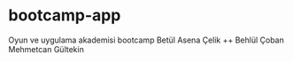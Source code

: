 # bootcamp-app
Oyun ve uygulama akademisi bootcamp
Betül Asena Çelik ++
Behlül Çoban 
Mehmetcan Gültekin 
